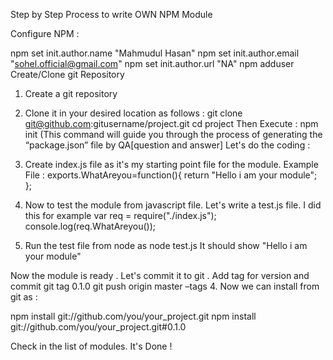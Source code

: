 Step by Step Process to write OWN NPM Module

Configure NPM :

npm set init.author.name "Mahmudul Hasan"
npm set init.author.email "sohel.official@gmail.com"
npm set init.author.url "NA"
npm adduser
Create/Clone git Repository 
1. Create a git repository
2. Clone it in your desired location 
as follows :
	git clone git@github.com:gitusername/project.git
	cd project
Then Execute :
 	npm init
(This command will guide you through the process of generating the “package.json” file by QA[question and answer]
Let's do the coding :
1. Create index.js file as it's my starting point file for the module.
	Example File :
		exports.WhatAreyou=function(){
			return "Hello i am your module";	
		};

2.  Now to test the module from javascript file. Let's write a test.js file. I did this for example
		var req = require("./index.js");
		console.log(req.WhatAreyou());

3. Run the test file from node as
		node test.js
	It should show "Hello i am your module"

Now the module is ready . Let's commit it to git . Add tag for version and commit 
		git tag 0.1.0
		git push origin master –tags
4. Now we can install from git as :

npm install git://github.com/you/your_project.git
npm install git://github.com/you/your_project.git#0.1.0

Check in the list of modules. It's Done !
